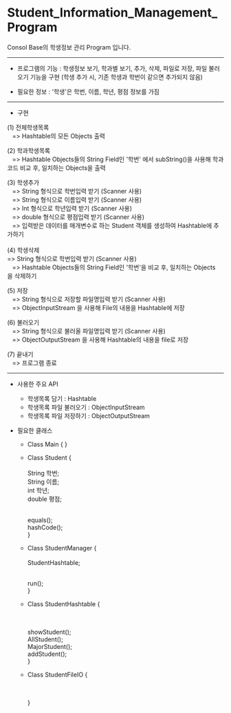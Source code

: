 # Student_Information_Management_Program

Consol Base의 학생정보 관리 Program 입니다.

----------------------------------------------------------------------------------

* 프로그램의 기능 : 학생정보 보기, 학과별 보기, 추가, 삭제, 파일로 저장, 파일 불러오기 기능을 구현
                   (학생 추가 시, 기존 학생과 학번이 같으면 추가되지 않음)
                   
* 필요한 정보 : '학생'은 학번, 이름, 학년, 평점 정보를 가짐

----------------------------------------------------------------------------------

* 구현

 (1) 전체학생목록</br>
    => Hashtable의 모든 Objects 출력</br>
    
 (2) 학과학생목록</br>
    => Hashtable Objects들의 String Field인 '학번' 에서 subString()을 사용해 학과코드 비교 후, 일치하는 Objects을 출력</br>
    
 (3) 학생추가</br>
    => String 형식으로 학번입력 받기 (Scanner 사용)</br>
    => String 형식으로 이름입력 받기 (Scanner 사용)</br>
    => Int 형식으로 학년입력 받기 (Scanner 사용)</br>
    => double 형식으로 평점입력 받기 (Scanner 사용)</br>
    => 입력받은 데이터를 매개변수로 하는 Student 객체를 생성하여 Hashtable에 추가하기</br>
    </br>
 (4) 학생삭제</br>
    => String 형식으로 학번입력 받기 (Scanner 사용)</br>
    => Hashtable Objects들의 String Field인 '학번'을 비교 후, 일치하는 Objects을 삭제하기</br>
       
 (5) 저장</br>
    => String 형식으로 저장할 파일명입력 받기 (Scanner 사용)</br>
    => ObjectInputStream 을 사용해 File의 내용을 Hashtable에 저장</br>
 
 (6) 불러오기</br>
    => String 형식으로 불러올 파일명입력 받기 (Scanner 사용)</br>
    => ObjectOutputStream 을 사용해 Hashtable의 내용을 file로 저장</br>
 
 (7) 끝내기</br>
    => 프로그램 종료</br>
 
----------------------------------------------------------------------------------

* 사용한 주요 API
    - 학생목록 담기 : Hashtable</br>
    - 학생목록 파일 불러오기 : ObjectInputStream</br>
    - 학생목록 파일 저장하기 : ObjectOutputStream</br>

* 필요한 클래스
    - Class Main { }

    - Class Student {</br>
        <Field></br>
            String 학번;</br>
            String 이름;</br>
            int 학년;</br>
            double 평점;</br>
        
        <Method></br>
            equals();</br>
            hashCode();</br>
    }
    
    - Class StudentManager {</br>
        <Field></br>
            StudentHashtable;</br>
    
        <Method></br>
            run();</br>
    }
     
    - Class StudentHashtable {</br>
        <Field></br>
        
        <Method></br>
            showStudent();</br>
            AllStudent();</br>
            MajorStudent();</br>
            addStudent();</br>
    }
 
 
    - Class StudentFileIO {</br>
        <Field></br>
        
        <Method></br>
    }
